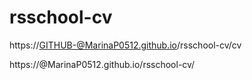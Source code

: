 # rsschool-cv

https://GITHUB-@MarinaP0512.github.io/rsschool-cv/cv

https://@MarinaP0512.github.io/rsschool-cv/

